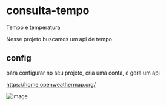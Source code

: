 # consulta-tempo
Tempo e temperatura

Nesse projeto buscamos um api de tempo
## config 
para configurar no seu projeto, cria uma conta, e gera um api 

https://home.openweathermap.org/

![image](https://user-images.githubusercontent.com/72679046/192924420-37a5f92d-6597-4252-82b7-bd80f64e6c67.png)


